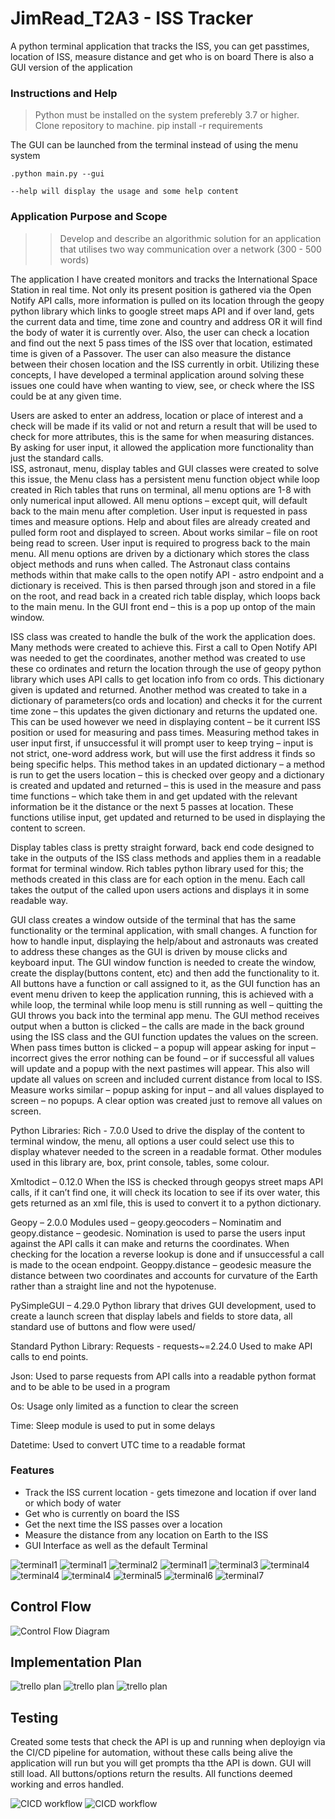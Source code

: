 # JimRead_T2A3 - ISS Tracker

A python terminal application that tracks the ISS, you can get passtimes, location of ISS, measure distance and get who is on board 
There is also a GUI version of the application

### Instructions and Help

> Python must be installed on the system preferebly 3.7 or higher.
> Clone repository to machine.
>pip install -r requirements

The GUI can be launched from the terminal instead of using the menu system
```
.python main.py --gui
```
```
--help will display the usage and some help content
```

### Application Purpose and Scope

>> Develop and describe an algorithmic solution for an application that utilises two way communication over a network (300 - 500 words)

The application I have created monitors and tracks the International Space Station in real time.  Not only its present position is gathered via the Open Notify API calls, more information is pulled on its location through the geopy python library which links to google street maps API and if over land, gets the current data and time, time zone and country and address OR it will find the body of water it is currently over.  Also, the user can check a location and find out the next 5 pass times of the ISS over that location, estimated time is given of a Passover.  The user can also measure the distance between their chosen location and the ISS currently in orbit.  Utilizing these concepts, I have developed a terminal application around solving these issues one could have when wanting to view, see, or check where the ISS could be at any given time.

Users are asked to enter an address, location or place of interest and a check will be made if its valid or not and return a result that will be used to check for more attributes, this is the same for when measuring distances.  By asking for user input, it allowed the application more functionality than just the standard calls.  
ISS, astronaut, menu, display tables and GUI classes were created to solve this issue, the Menu class has a persistent menu function object while loop created in Rich tables that runs on terminal, all menu options are 1-8 with only numerical input allowed.  All menu options – except quit, will default back to the main menu after completion.  User input is requested in pass times and measure options.  Help and about files are already created and pulled form root and displayed to screen.  About works similar – file on root being read to screen. User input is required to progress back to the main menu.   All menu options are driven by a dictionary which stores the class object methods and runs when called.
The Astronaut class contains methods within that make calls to the open notify API -  astro endpoint and a dictionary is received.  This is then parsed through json and stored in a file on the root, and read back in a created rich table display, which loops back to the main menu.  In the GUI front end – this is a pop up ontop of the main window.

ISS class was created to handle the bulk of the work the application does.  Many methods were created to achieve this.  First a call to Open Notify API was needed to get the coordinates, another method was created to use these co ordinates and return the location through the use of geopy python library which uses API calls to get location info from co ords.  This dictionary given is updated and returned.  Another method was created to take in a dictionary of parameters(co ords and location) and checks it for the current time zone – this updates the given dictionary and returns the updated one.  This can be used however we need in displaying content – be it current ISS position or used for measuring and pass times.  Measuring method takes in user input first, if unsuccessful it will prompt user to keep trying – input is not strict, one-word address work, but will use the first address it finds so being specific helps.  This method takes in an updated dictionary – a method is run to get the users location – this is checked over geopy and a dictionary is created and updated and returned – this is used in the measure and pass time functions – which take them in and get updated with the relevant information be it the distance or the next 5 passes at location.  These functions utilise input, get updated and returned to be used in displaying the content to screen.   

Display tables class is pretty straight forward, back end code designed to take in the outputs of the ISS class methods and applies them in a readable format for terminal window. Rich tables python library used for this; the methods created in this class are for each option in the menu.  Each call takes the output of the called upon users actions and displays it in some readable way.  

GUI class creates a window outside of the terminal that has the same functionality or the terminal application, with small changes.  A function for how to handle input, displaying the help/about and astronauts was created to address these changes as the GUI is driven by mouse clicks and keyboard input.   The GUI window function is needed to create the window, create the display(buttons content, etc) and then add the functionality to it.  All buttons have a function or call assigned to it, as the GUI function has an event menu driven to keep the application running, this is achieved with a while loop, the terminal while loop menu is still running as well – quitting the GUI throws you back into the terminal app menu.   The GUI method receives output when a button is clicked – the calls are made in the back ground using the ISS class and the GUI function updates the values on the screen.   When pass times button is clicked – a popup will appear asking for input – incorrect gives the error nothing can be found – or if successful all values will update and a popup with the next pastimes will appear.  This also will update all values on screen and included current distance from local to ISS.  Measure works similar – popup asking for input – and all values displayed to screen – no popups.  A clear option was created just to remove all values on screen.  

Python Libraries:
Rich - 7.0.0
Used to drive the display of the content to terminal window, the menu, all options a user could select use this to display whatever needed to the screen in a readable format. Other modules used in this library are, box, print console, tables, some colour.

Xmltodict – 0.12.0
When the ISS is checked through geopys street maps API calls, if it can’t find one, it will check its location to see if its over water, this gets returned as an xml file, this is used to convert it to a python dictionary.

Geopy – 2.0.0
Modules used – geopy.geocoders – Nominatim and geopy.distance – geodesic.  Nomination is used to parse the users input against the API calls it can make and returns the coordinates.  When checking for the location a reverse lookup is done and if unsuccessful a call is made to the ocean endpoint. Geoppy.distance – geodesic measure the distance between two coordinates and accounts for curvature of the Earth rather than a straight line and not the hypotenuse.

PySimpleGUI – 4.29.0
Python library that drives GUI development, used to create a launch screen that display labels and fields to store data, all standard use of buttons and flow were used/

Standard Python Library:
Requests  - requests~=2.24.0
Used to make API calls to end points. 

Json:
Used to parse requests from API calls into a readable python format and to be able to be used in a program

Os:
Usage only limited as a function to clear the screen

Time:
Sleep module is used to put in some delays

Datetime:
Used to convert UTC time to a readable format


### Features

- Track the ISS current location - gets timezone and location if over land or which body of water
- Get who is currently on board the ISS
- Get the next time the ISS passes over a location
- Measure the distance from any location on Earth to the ISS
- GUI Interface as well as the default Terminal 

![terminal1](/docs/JimRead_T2A3_term1.jpg)
![terminal1](/docs/JimRead_T2A3_term2a.jpg)
![terminal2](/docs/JimRead_T2A3_term2.jpg)
![terminal1](/docs/JimRead_T2A3_term2b.jpg)
![terminal3](/docs/JimRead_T2A3_term3.jpg)
![terminal4](/docs/JimRead_T2A3_gui1.jpg)
![terminal4](/docs/JimRead_T2A3_gui1a.jpg)
![terminal4](/docs/JimRead_T2A3_gui3ab.jpg)
![terminal5](/docs/JimRead_T2A3_gui2.jpg)
![terminal6](/docs/JimRead_T2A3_gui3.jpg)
![terminal7](/docs/JimRead_T2A3_gui4.jpg)

## Control Flow

![Control Flow Diagram](/docs/JimRead_T2A3-flowchart.png)


## Implementation Plan

![trello plan](/docs/JimRead_T2A3_START.jpg)
![trello plan](/docs/JimRead_T2A3_MIDDLE.jpg)
![trello plan](/docs/JimRead_T2A3_END.jpg)

## Testing

Created some tests that check the API is up and running when deployign via the CI/CD pipeline for automation, without these calls being alive the application will run but you will get prompts tha tthe API is down.  GUI will still load.  All buttons/options return the results.  All functions deemed working and erros handled. 

![CICD workflow](/docs/JimRead_T2A3-CDCD.jpg) 
![CICD workflow](/docs/JimRead_T2A3_TESTS.jpg) 
